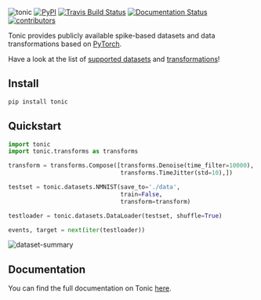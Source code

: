 ![tonic](tonic-logo-padded.png)
[![PyPI](https://img.shields.io/pypi/v/tonic)](https://pypi.org/project/tonic/)
[![Travis Build Status](https://travis-ci.com/neuromorphs/tonic.svg?branch=master)](https://travis-ci.com/neuromorphs/tonic)
[![Documentation Status](https://readthedocs.org/projects/tonic/badge/?version=latest)](https://tonic.readthedocs.io/en/latest/?badge=latest)
[![contributors](https://img.shields.io/github/contributors-anon/neuromorphs/tonic)](https://github.com/neuromorphs/tonic/pulse)

Tonic provides publicly available spike-based datasets and data transformations based on [PyTorch](https://pytorch.org/).

Have a look at the list of [supported datasets](https://tonic.readthedocs.io/en/latest/datasets.html) and [transformations](https://tonic.readthedocs.io/en/latest/transformations.html)!

## Install
```bash
pip install tonic
```

## Quickstart
```python
import tonic
import tonic.transforms as transforms

transform = transforms.Compose([transforms.Denoise(time_filter=10000),
                                transforms.TimeJitter(std=10),])

testset = tonic.datasets.NMNIST(save_to='./data',
                                train=False,
                                transform=transform)

testloader = tonic.datasets.DataLoader(testset, shuffle=True)

events, target = next(iter(testloader))
```
![dataset-summary](https://www.neuromorphic-vision.com/public/downloads/dataset-classification-summary.png)

## Documentation
You can find the full documentation on Tonic [here](https://tonic.readthedocs.io/en/latest/index.html).
